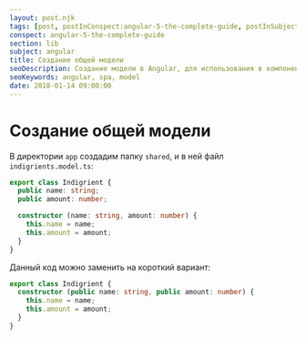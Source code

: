 ```yaml
---
layout: post.njk
tags: [post, postInConspect:angular-5-the-complete-guide, postInSubject:angular, postInSection:lib]
conspect: angular-5-the-complete-guide
section: lib
subject: angular
title: Создание общей модели
seoDescription: Создание модели в Angular, для использования в компонентах. Короткий синтаксис в конструкторе.
seoKeywords: angular, spa, model
date: 2018-01-14 09:00:00
---
```

# Создание общей модели

В директории `app` создадим папку `shared`, и в ней файл `indigrients.model.ts`:

```typescript
export class Indigrient {
  public name: string;
  public amount: number;

  constructor (name: string, amount: number) {
    this.name = name;
    this.amount = amount;
  }
}
```

Данный код можно заменить на короткий вариант:

```typescript
export class Indigrient {
  constructor (public name: string, public amount: number) {
    this.name = name;
    this.amount = amount;
  }
}
```
